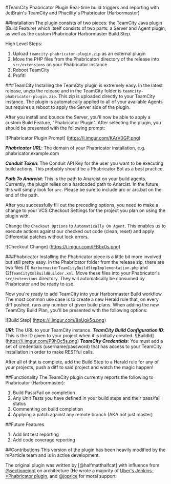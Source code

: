 #TeamCity Phabricator Plugin
Real-time build triggers and reporting with JetBrain's TeamCity and Phacility's Phabricator (Harbormaster)

##Installation
The plugin consists of two pieces: the TeamCity Java plugin (Build Feature) which itself consists of two parts: a Server and Agent plugin, as well as the custom Phabricator Harbormaster Build Step.

High Level Steps:

1. Upload `teamcity-phabricator-plugin.zip` as an external plugin
2. Move the PHP files from the Phabricator/ directory of the release into `src/extensions` on your Phabricator instance
3. Reboot TeamCity
4. Profit!

###TeamCity
Installing the TeamCity plugin is extremely easy. In the latest release, unzip the release and in the TeamCity folder is `teamcity-phabricator-plugin.zip`. This zip is uploaded directly to your TeamCity instance. The plugin is automatically applied to all of your available Agents but requires a reboot to apply the Server side of the plugin.

After you install and bounce the Server, you'll now be able to apply a custom Build Feature, "Phabricator Plugin". After selecting the plugin, you should be presented with the following prompt:

![Phabricator Plugin Prompt]
(https://i.imgur.com/KArV0GP.png)

***Phabricator URL***: The domain of your Phabricator installation, e.g. phabricator.example.com

***Conduit Token***: The Conduit API Key for the user you want to be executing build actions. This probably should be a Phabricator Bot as a best practice.

***Path To Anarcist***: This is the path to Anarcist on your build agents. Currently, the plugin relies on a hardcoded path to Anarcist. In the future, this will simply look for `arc`. Please be sure to include arc or arc.bat on the end of the path.

After you successfully fill out the preceding options, you need to make a change to your VCS Checkout Settings for the project you plan on using the plugin with.

Change the `Checkout Options` to `Automatically On Agent`. This enables us to execute actions against
our checked out code (clean, reset) and apply Differential patches without lock errors.

![Checkout Change]
(https://i.imgur.com/IFBbx0s.png)

###Phabricator
Installing the Phabricator piece is a little bit more involved but still pretty easy. In the
Phabricator folder from the release zip, there are two files (1) `HarbormasterTeamCityBuildStepImplementation.php`
and (2)`TeamCityXmlBuildBuilder.xml`. Move these files into your Phabricator's `src/extensions` directory.
They will automatically be consumed by Phabricator and be ready to use.

Now you're ready to add TeamCity into your Harbormaster Build workflow. The most common use case is to
create a new Herald rule that, on every diff pushed, runs any number of given build plans. When adding
the new TeamCity Build Plan, you'll be presented with the following options:

![Build Step]
(https://i.imgur.com/8aUgk5q.png)

***URI***: The URL to your TeamCity instance.
***TeamCity Build Configuration ID***: This is the ID given to your project when it is initially created.
![BuildId]
(https://i.imgur.com/P9hOc5s.png)
***TeamCity Credentials***: You must add a set of credentials (username/password) that has access to your
TeamCity installation in order to make RESTful calls.

After all of that is complete, add the Build Step to a Herald rule for any of your projects, push a diff to
said project and watch the magic happen!

##Functionality
The TeamCity plugin currently reports the following to Phabricator (Harbormaster):

1. Build Pass/Fail on completion
2. Any Unit Tests you have defined in your build steps and their pass/fail status
3. Commenting on build completion
4. Applying a patch against any remote branch (AKA not just master)

##Future Features

1. Add lint test reporting
2. Add code coverage reporting

##Contributions
This version of the plugin has been heavily modified by the mParticle team and is in active development.

The original plugin was written by [@halfmatthalfcat] with influence from [@sectioneight](https://github.com/sectioneight) on architecture
(He wrote a majority of [Uber's Jenkins->Phabricator plugin](https://github.com/uber/phabricator-jenkins-plugin),
and [@joprice](https://github.com/joprice) for moral support
